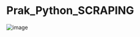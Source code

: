 # Prak_Python_SCRAPING
![image](https://github.com/zvsaan/Prak_Python_SCRAPING/assets/112597081/0ff8b9b6-77f0-4aa8-a4e7-6a69ad4b0f88)
